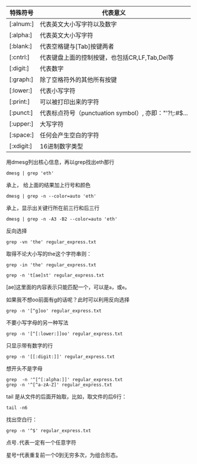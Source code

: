 |特殊符号|代表意义|
|----|----|
|[:alnum:]|代表英文大小写字符以及数字|
|[:alpha:]|代表英文大小写字符|
|[:blank:]|代表空格键与[Tab]按键两者|
|[:cntrl:]|代表键盘上面的控制按键，也包括CR,LF,Tab,Del等|
|[:digit:]|代表数字|
|[:graph:]|除了空格符外的其他所有按键|
|[:lower:]|代表小写字符|
|[:print:]|可以被打印出来的字符|
|[:punct:]|代表标点符号（punctuation symbol）, 亦即："'?!;:#$...|
|[:upper:]|大写字符|
|[:space:]|任何会产生空白的字符|
|[:xdigit:]|16进制数字类型|

用dmesg列出核心信息，再以grep找出eth那行

```
dmesg | grep 'eth'
```

承上， 给上面的结果加上行号和颜色

```
dmesg | grep -n --color=auto 'eth'
```

承上，显示出关键行所在前三行和后三行

```
dmesg | grep -n -A3 -B2 --color=auto 'eth'
```

反向选择

```
grep -vn 'the' regular_express.txt
```

取得不论大小写的the这个字符串则：

```
grep -in 'the' regular_express.txt
```

```
grep -n 't[ae]st' regular_express.txt
```
[ae]这里面的内容表示只能匹配一个，可以是`a`，或`e`。

如果我不想oo前面有g的话呢？此时可以利用反向选择

```
grep -n '[^g]oo' regular_express.txt
```

不要小写字母的另一种写法

```
grep -n '[^[:lower:]]oo' regular_express.txt
```

只显示带有数字的行

```
grep -n '[[:digit:]]' regular_express.txt
```

想开头不是字母

```
grep  -n '^[^[:alpha:]]' regular_express.txt
grep -n '^[^a-zA-Z]' regular_express.txt
```

tail 是从文件的后面开始取，比如，取文件的后6行：
```
tail -n6
```

找出空白行：
```
grep -n '^$' regular_express.txt
```

点号`.`代表一定有一个任意字符

星号`*`代表重复前一个0到无穷多次，为组合形态。

